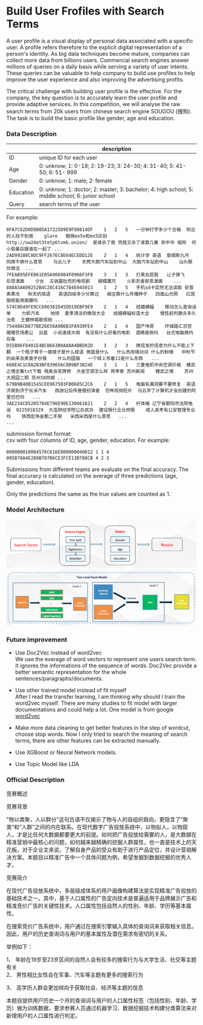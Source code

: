 # Build User Frofiles with Search Terms

A user profile is a visual display of personal data associated with a specific user. A profile refers therefore to the explicit digital representation of a person's identity. As big data techniques become mature, companies can collect more data from billions users. Commercial search engines answer millions of queries on a daily basis while serving a variety of user intents. These queries can be valuable to help company to build use profiles to help improve the user experience and also improving the advertising profits. 

The critical challenge with building user profile is the effective. For the company, the key question is to accurately learn the user profile and provide adaptive services. In this competition, we will analyse the raw search terms from 20k users from chinese search engine SOUGOU (搜狗). The task is to build the basic profile like gender, age and education. 

### Data Description

|  	|  	description |  
|---	|---	|
|  ID	|  unique ID for each user	|  	
|  Age	|  0: unknow; 1: 0-18; 2: 19-23; 3: 24-30; 4: 31-40; 5: 41-50; 6: 51- 999	|  	
| Gender	|  0: unknow; 1: male; 2: female	|  	
| Education	|  0: unknow; 1: doctor; 2: master; 3: bachelor; 4: high school; 5: middle school; 6: junior school	|  	
| Query	|  search terms of the user	|  	

For example:

```
8FA7C82D0D9B05A17225D9E9F98814DF	1	2	5	一分钟打字多少个合格	附近的人找不到我	glare	魅族mx5e和mx5区别	http://ow24et3tetp6tvmk.onion/	是谁杀了我 而我又杀了谁第几集	软中华	暗网	何小茹最后跟谁在一起了	...	
2AD99288C8DC9FF267EC8E64ECEDD12E	2	1	4	统计学	英语	詹姆斯九月	同房不换什么意思	马云儿子	东莞大朗汽车站到中山	大朗汽车站到中山	汕头朥饺做法	...	   	
7FEAB95EFE061E05A966084F0966F3F8	3	1	3	打美女屁股	让子弹飞	后宫漫画	少女	古装露肚兜的电视剧	蝴蝶魔咒	火影忍者邪恶漫画	...
888A5A609252B4C28C416C784E045013	1	2	5	手机sd卡突然无法读取	安普素果冻	秋天的成语	英语四级多少分算过	豌豆靠什么传播种子	四面山光照	红斑狼疮能用面膜吗	...
574C0D49FE9CC606381D45DD19EBF9E9	2	1	4	结婚横幅	移动怎么查询话单	力帆汽车	地球	夏季清淡的晚饭大全	结婚横幅标语大全	慢性前列腺炎多久治愈	王健林唱歌视频	...
75448ACB877BE26E56A9B6B1FA930FE4	2	1	4	国产伟哥	环城路汇京宫	猪猪农场愚公	云盘	小说速成大纲	有没有什么好看的电影	遗精是病吗	台式电脑换内存条	...
D55B06F8401E4BCB663B0AA8A4BBD02D	3	2	3	微信发的信息为什么不能上下翻	一个瓶子等于一面镜子是什么成语	微盘是什么	什么热闹填动词	什么的粉墙	中秋节的由来及美食手抄报	什么的国旗	一个球上写着11是什么东西	...
660E4C1C0A2B3BF839656C0B9BF3B24E	3	1	1	三菱电机中央空调价格	臻武之境全集txt下载	残奥会奖牌榜	大金空调怎么样	蒋孝章	苏州新闻	臻武之境	苏州大观园二期	苏州58同城 ...
679B9B40B1545CEE967503FB0685C2C6	2	1	5	电脑有漏洞要不要修复	英语	济南到济宁长涂汽车	西游记后传唐僧扮演者	恐怖视频短片	马云学了计算机才会创建的阿里巴巴吗	...
3AE234C85205784E796E90E130661621	2	2	4	纤体梅	辽宁省朝阳市法院电话	0225918329	大连财经学院公办民办	建设银行企业网银	成人高考有公安管理专业吗	铁西宏伟金都二手房	米西米西是什么意思	...
...
```

submission format format:		
	csv with four columns of ID, age, gender, education. For example:
	
```
000000010004576C616E000000040012 1 1 4
005B78A4E280B707B6CE3FCE13B788CB 4 2 3
```
	
Submissions from different teams are evaluate on the final accuracy. The final accuracy is calculated on the average of three predictions (age, gender, education). 

Only the predictions the same as the true values are counted as 1.

### Model Architecture
![](./image/fig1.png)
![](./image/fig2.png)

### Future improvement
* Use Doc2Vec instead of word2vec	
We use the everage of word vectors to represent one users search term. It ignores the informations of the sequence of words. Doc2Vec provide a better semantic representation for the whole sentences/paragraphs/documents. 

* Use other trained model instead of fit myself		
After I read the transfer learning, I am thinking why should I train the word2vec myself. There are many studies to fit model with larger documentations and could help a lot. One model is from google [word2vec](https://code.google.com/archive/p/word2vec/)

* Make more data cleaning to get better features in the step of wordcut, choose stop words. Now I only tried to search the meaning of search terms, there are other features can be extracted manually.

* Use XGBoost or Neural Network models. 

* Use Topic Model like LDA


### Official Description
竞赛概述

竞赛背景

"物以类聚，人以群分"这句古语不仅揭示了物与人的自组织趋向，更隐含了“聚类”和“人群”之间的内在联系。在现代数字广告投放系统中，以物拟人，以物窥人，才是比任何大数据都要更大的前提。如何把广告投放给需要的人，是大数据在精准营销中最核心的问题，如何越来越精确的挖掘人群属性，也一直是技术上的天花板。对于企业主来说，了解自身产品的受众有助于进行产品定位，并设计营销解决方案。本题目以精准广告中一个具体问题为例，希望发掘到数据挖掘的优秀人才。

竞赛简介

在现代广告投放系统中，多层级成体系的用户画像构建算法是实现精准广告投放的基础技术之一。其中，基于人口属性的广告定向技术是普遍适用于品牌展示广告和精准竞价广告的关键性技术。人口属性包括自然人的性别、年龄、学历等基本属性。

在搜索竞价广告系统中，用户通过在搜索引擎输入具体的查询词来获取相关信息。因此，用户的历史查询词与用户的基本属性及潜在需求有密切的关系。

举例如下：

1、 年龄在19岁至23岁区间的自然人会有较多的搜索行为与大学生活、社交等主题有关	
2、 男性相比女性会在军事、汽车等主题有更多的搜索行为	

3、 高学历人群会更加倾向于获取社会、经济等主题的信息	

本题目提供用户历史一个月的查询词与用户的人口属性标签（包括性别、年龄、学历）做为训练数据，要求参赛人员通过机器学习、数据挖掘技术构建分类算法来对新增用户的人口属性进行判定。